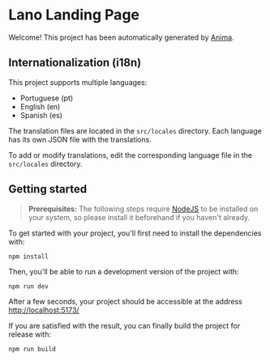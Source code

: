 # Lano Landing Page

Welcome! This project has been automatically generated by [Anima](https://animaapp.com/).

## Internationalization (i18n)

This project supports multiple languages:
- Portuguese (pt)
- English (en)
- Spanish (es)

The translation files are located in the `src/locales` directory. Each language has its own JSON file with the translations.

To add or modify translations, edit the corresponding language file in the `src/locales` directory.

## Getting started

> **Prerequisites:**
> The following steps require [NodeJS](https://nodejs.org/en/) to be installed on your system, so please
> install it beforehand if you haven't already.

To get started with your project, you'll first need to install the dependencies with:

```
npm install
```

Then, you'll be able to run a development version of the project with:

```
npm run dev
```

After a few seconds, your project should be accessible at the address
[http://localhost:5173/](http://localhost:5173/)


If you are satisfied with the result, you can finally build the project for release with:

```
npm run build
```
